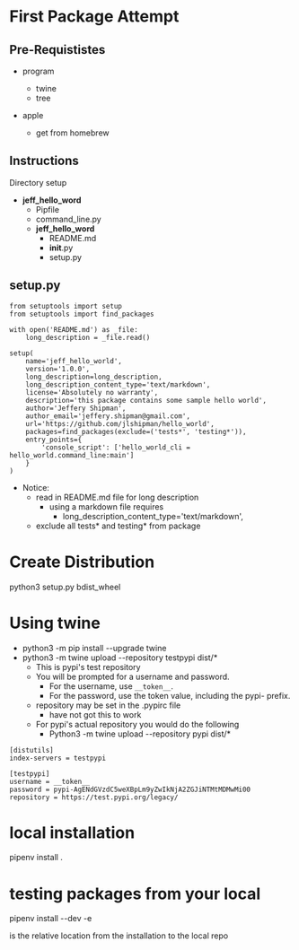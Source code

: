 # First Package Attempt

## Pre-Requististes

- program
  - twine
  - tree

- apple
  - get from homebrew 
  
## Instructions

Directory setup

- __jeff_hello_word__
  - Pipfile
  - command_line.py
  - __jeff_hello_word__
    - README.md
    - __init__.py
    - setup.py


## setup.py

```
from setuptools import setup
from setuptools import find_packages

with open('README.md') as _file:
    long_description = _file.read()

setup(
    name='jeff_hello_world',
    version='1.0.0',
    long_description=long_description,
    long_description_content_type='text/markdown',
    license='Absolutely no warranty',
    description='this package contains some sample hello world',
    author='Jeffery Shipman',
    author_email='jeffery.shipman@gmail.com',
    url='https://github.com/jlshipman/hello_world',
    packages=find_packages(exclude=('tests*', 'testing*')),
    entry_points={
        'console_script': ['hello_world_cli = hello_world.command_line:main']
    }
)

```

- Notice:
  - read in README.md file for long description 
    - using a markdown file requires
      - long_description_content_type='text/markdown',
  - exclude all tests* and testing* from package

# Create Distribution

python3 setup.py bdist_wheel

# Using twine

- python3 -m pip install --upgrade twine
- python3 -m twine upload --repository testpypi dist/*
  - This is pypi's test repository
  - You will be prompted for a username and password. 
    - For the username, use ```__token__```. 
    - For the password, use the token value, including the pypi- prefix.
  - repository may be set in the .pypirc file 
    - have not got this to work
  - For pypi's actual repository you would do the following
    - Python3 -m twine upload --repository pypi dist/*
```
[distutils]
index-servers = testpypi

[testpypi]
username = __token__
password = pypi-AgENdGVzdC5weXBpLm9yZwIkNjA2ZGJiNTMtMDMwMi00
repository = https://test.pypi.org/legacy/
```

# local installation

pipenv install .

# testing packages from your local

 pipenv install --dev -e <local repo>

<local repo> is the relative location from the installation to the local repo